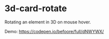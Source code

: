 # 3d-card-rotate

Rotating an element in 3D on mouse hover.

Demo: https://codepen.io/befoore/full/dNWYWX/
